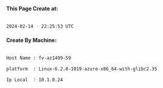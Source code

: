 
   
#### This Page Create at:

```bash

2024-02-14 - 22:25:53 UTC

```

#### Create By Machine:

```bash

Host Name : fv-az1499-59

platform  : Linux-6.2.0-1019-azure-x86_64-with-glibc2.35

Ip Local  : 10.1.0.24

```

